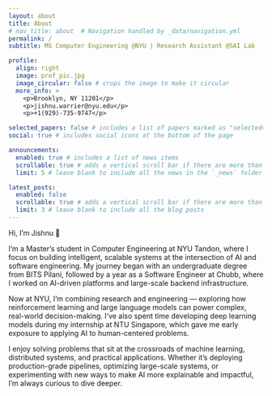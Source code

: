 ```yaml
---
layout: about
title: About
# nav_title: about  # Navigation handled by _data/navigation.yml
permalink: /
subtitle: MS Computer Engineering @NYU | Research Assistant @SAI Lab

profile:
  align: right
  image: prof_pic.jpg
  image_circular: false # crops the image to make it circular
  more_info: >
    <p>Brooklyn, NY 11201</p>
    <p>jishnu.warrier@nyu.edu</p>
    <p>+1(929)-735-9747</p>

selected_papers: false # includes a list of papers marked as "selected={true}"
social: true # includes social icons at the bottom of the page

announcements:
  enabled: true # includes a list of news items
  scrollable: true # adds a vertical scroll bar if there are more than 3 news items
  limit: 5 # leave blank to include all the news in the `_news` folder

latest_posts:
  enabled: false
  scrollable: true # adds a vertical scroll bar if there are more than 3 new posts items
  limit: 3 # leave blank to include all the blog posts
---
```


Hi, I’m Jishnu 👋

I’m a Master’s student in Computer Engineering at NYU Tandon, where I focus on building intelligent, scalable systems at the intersection of AI and software engineering. My journey began with an undergraduate degree from BITS Pilani, followed by a year as a Software Engineer at Chubb, where I worked on AI-driven platforms and large-scale backend infrastructure.

Now at NYU, I’m combining research and engineering — exploring how reinforcement learning and large language models can power complex, real-world decision-making. I’ve also spent time developing deep learning models during my internship at NTU Singapore, which gave me early exposure to applying AI to human-centered problems.

I enjoy solving problems that sit at the crossroads of machine learning, distributed systems, and practical applications. Whether it’s deploying production-grade pipelines, optimizing large-scale systems, or experimenting with new ways to make AI more explainable and impactful, I’m always curious to dive deeper.
